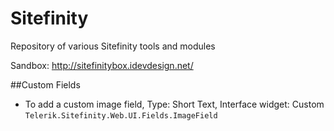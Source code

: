 Sitefinity
==========

Repository of various Sitefinity tools and modules

Sandbox: http://sitefinitybox.idevdesign.net/


##Custom Fields
 - To add a custom image field, Type: Short Text, Interface widget: Custom `Telerik.Sitefinity.Web.UI.Fields.ImageField`